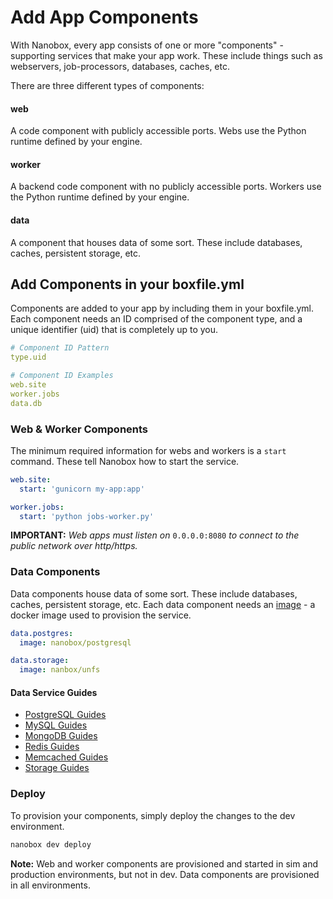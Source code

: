 # Add App Components

With Nanobox, every app consists of one or more "components" - supporting services that make your app work. These include things such as webservers, job-processors, databases, caches, etc.

There are three different types of components:

#### web
A code component with publicly accessible ports. Webs use the Python runtime defined by your engine.

#### worker
A backend code component with no publicly accessible ports. Workers use the Python runtime defined by your engine.

#### data
A component that houses data of some sort. These include databases, caches, persistent storage, etc.

## Add Components in your boxfile.yml
Components are added to your app by including them in your boxfile.yml. Each component needs an ID comprised of the component type, and a unique identifier (uid) that is completely up to you.

```yaml
# Component ID Pattern
type.uid

# Component ID Examples
web.site
worker.jobs
data.db
```

### Web & Worker Components
The minimum required information for webs and workers is a `start` command. These tell Nanobox how to start the service.

```yaml
web.site:
  start: 'gunicorn my-app:app'

worker.jobs:
  start: 'python jobs-worker.py'
```

**IMPORTANT:** *Web apps must listen on* `0.0.0.0:8080` *to connect to the public network over http/https.*

### Data Components
Data components house data of some sort. These include databases, caches, persistent storage, etc. Each data component needs an [image](/images) - a docker image used to provision the service.

```yaml
data.postgres:
  image: nanobox/postgresql

data.storage:
  image: nanbox/unfs
```

#### Data Service Guides
- [PostgreSQL Guides](/postgresql)
- [MySQL Guides](/mysql)
- [MongoDB Guides](/mongodb)
- [Redis Guides](/redis)
- [Memcached Guides](/memcached)
- [Storage Guides](/storage)

### Deploy 
To provision your components, simply deploy the changes to the dev environment.

```bash
nanobox dev deploy
```

**Note:** Web and worker components are provisioned and started in sim and production environments, but not in dev. Data components are provisioned in all environments.
